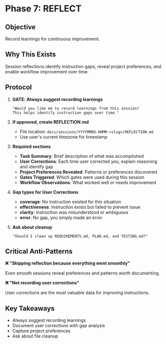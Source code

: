 # Phase 7: REFLECT

## Objective

Record learnings for continuous improvement.

## Why This Exists

Session reflections identify instruction gaps, reveal project preferences, and enable workflow improvement over time.

## Protocol

1. **GATE: Always suggest recording learnings**
   ```
   "Would you like me to record learnings from this session?
   This helps identify instruction gaps over time."
   ```

2. **If approved, create REFLECTION.md**
   - File location: `docs/sessions/YYYYMMDD-HHMM-<slug>/REFLECTION.md`
   - Use user's current timezone for timestamp

3. **Required sections**
   - **Task Summary**: Brief description of what was accomplished
   - **User Corrections**: Each time user corrected you, explain reasoning and identify gap
   - **Project Preferences Revealed**: Patterns or preferences discovered
   - **Gates Triggered**: Which gates were used during this session
   - **Workflow Observations**: What worked well or needs improvement

4. **Gap types for User Corrections**
   - **coverage**: No instruction existed for this situation
   - **effectiveness**: Instruction exists but failed to prevent issue
   - **clarity**: Instruction was misunderstood or ambiguous
   - **error**: No gap, you simply made an error

5. **Ask about cleanup**
   ```
   "Should I clean up REQUIREMENTS.md, PLAN.md, and TESTING.md?"
   ```

## Critical Anti-Patterns

**❌ "Skipping reflection because everything went smoothly"**

Even smooth sessions reveal preferences and patterns worth documenting.

**❌ "Not recording user corrections"**

User corrections are the most valuable data for improving instructions.

## Key Takeaways

- Always suggest recording learnings
- Document user corrections with gap analysis
- Capture project preferences
- Ask about file cleanup

